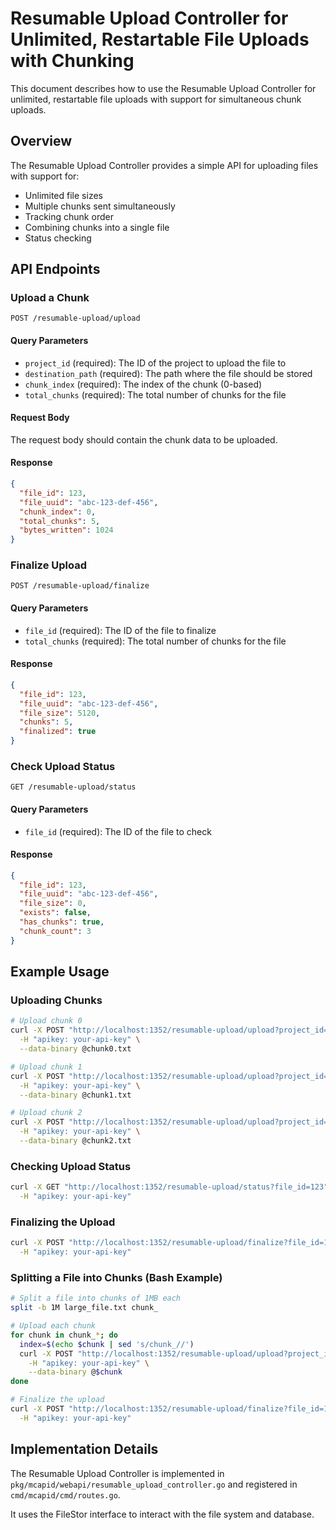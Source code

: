 # Resumable Upload Controller for Unlimited, Restartable File Uploads with Chunking

This document describes how to use the Resumable Upload Controller for unlimited, restartable file uploads with support for simultaneous chunk uploads.

## Overview

The Resumable Upload Controller provides a simple API for uploading files with support for:
- Unlimited file sizes
- Multiple chunks sent simultaneously
- Tracking chunk order
- Combining chunks into a single file
- Status checking

## API Endpoints

### Upload a Chunk

```
POST /resumable-upload/upload
```

#### Query Parameters

- `project_id` (required): The ID of the project to upload the file to
- `destination_path` (required): The path where the file should be stored
- `chunk_index` (required): The index of the chunk (0-based)
- `total_chunks` (required): The total number of chunks for the file

#### Request Body

The request body should contain the chunk data to be uploaded.

#### Response

```json
{
  "file_id": 123,
  "file_uuid": "abc-123-def-456",
  "chunk_index": 0,
  "total_chunks": 5,
  "bytes_written": 1024
}
```

### Finalize Upload

```
POST /resumable-upload/finalize
```

#### Query Parameters

- `file_id` (required): The ID of the file to finalize
- `total_chunks` (required): The total number of chunks for the file

#### Response

```json
{
  "file_id": 123,
  "file_uuid": "abc-123-def-456",
  "file_size": 5120,
  "chunks": 5,
  "finalized": true
}
```

### Check Upload Status

```
GET /resumable-upload/status
```

#### Query Parameters

- `file_id` (required): The ID of the file to check

#### Response

```json
{
  "file_id": 123,
  "file_uuid": "abc-123-def-456",
  "file_size": 0,
  "exists": false,
  "has_chunks": true,
  "chunk_count": 3
}
```

## Example Usage

### Uploading Chunks

```bash
# Upload chunk 0
curl -X POST "http://localhost:1352/resumable-upload/upload?project_id=123&destination_path=/path/to/file.txt&chunk_index=0&total_chunks=3" \
  -H "apikey: your-api-key" \
  --data-binary @chunk0.txt

# Upload chunk 1
curl -X POST "http://localhost:1352/resumable-upload/upload?project_id=123&destination_path=/path/to/file.txt&chunk_index=1&total_chunks=3" \
  -H "apikey: your-api-key" \
  --data-binary @chunk1.txt

# Upload chunk 2
curl -X POST "http://localhost:1352/resumable-upload/upload?project_id=123&destination_path=/path/to/file.txt&chunk_index=2&total_chunks=3" \
  -H "apikey: your-api-key" \
  --data-binary @chunk2.txt
```

### Checking Upload Status

```bash
curl -X GET "http://localhost:1352/resumable-upload/status?file_id=123" \
  -H "apikey: your-api-key"
```

### Finalizing the Upload

```bash
curl -X POST "http://localhost:1352/resumable-upload/finalize?file_id=123&total_chunks=3" \
  -H "apikey: your-api-key"
```

### Splitting a File into Chunks (Bash Example)

```bash
# Split a file into chunks of 1MB each
split -b 1M large_file.txt chunk_

# Upload each chunk
for chunk in chunk_*; do
  index=$(echo $chunk | sed 's/chunk_//')
  curl -X POST "http://localhost:1352/resumable-upload/upload?project_id=123&destination_path=/path/to/large_file.txt&chunk_index=$index&total_chunks=$(ls chunk_* | wc -l)" \
    -H "apikey: your-api-key" \
    --data-binary @$chunk
done

# Finalize the upload
curl -X POST "http://localhost:1352/resumable-upload/finalize?file_id=123&total_chunks=$(ls chunk_* | wc -l)" \
  -H "apikey: your-api-key"
```

## Implementation Details

The Resumable Upload Controller is implemented in `pkg/mcapid/webapi/resumable_upload_controller.go` and registered in `cmd/mcapid/cmd/routes.go`.

It uses the FileStor interface to interact with the file system and database.